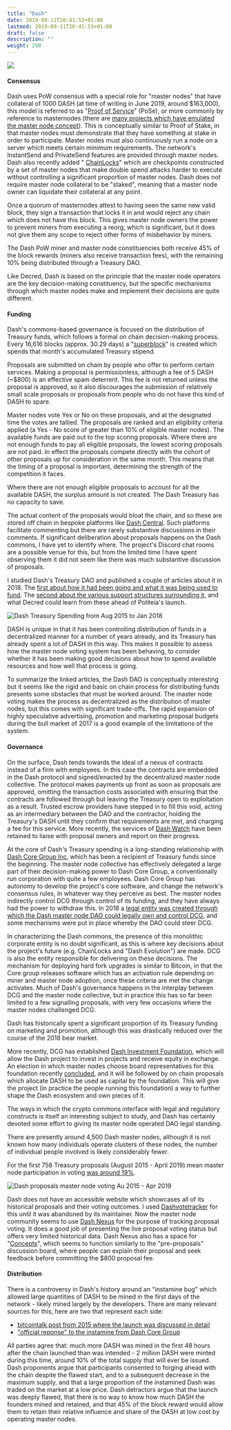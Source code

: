 ```yaml
---
title: "Dash"
date: 2019-09-11T20:41:53+01:00
lastmod: 2019-09-11T20:41:53+01:00
draft: false
description: ""
weight: 290
---
```

![](/dash.jpg)
#### Consensus

Dash uses PoW consensus with a special role for "master nodes" that have collateral of 1000 DASH (at time of writing in June 2019, around $163,000), this model is referred to as "[Proof of Service](https://docs.dash.org/en/stable/masternodes/understanding.html#proof-of-service)" (PoSe), or more commonly by reference to masternodes (there are [many projects which have emulated the master node concept](https://masternodes.online/)). This is conceptually similar to Proof of Stake, in that master nodes must demonstrate that they have something at stake in order to participate. Master nodes must also continuously run a node on a server which meets certain minimum requirements. The network's InstantSend and PrivateSend features are provided through master nodes. Dash also recently added " [ChainLocks](https://blog.dash.org/mitigating-51-attacks-with-llmq-based-chainlocks-7266aa648ec9)" which are checkpoints constructed by a set of master nodes that make double spend attacks harder to execute without controlling a significant proportion of master nodes. Dash does not require master node collateral to be "staked", meaning that a master node owner can liquidate their collateral at any point.

Once a quorum of masternodes attest to having seen the same new valid block, they sign a transaction that locks it in and would reject any chain which does not have this block. This gives master node owners the power to prevent miners from executing a reorg, which is significant, but it does not give them any scope to reject other forms of misbehavior by miners.

The Dash PoW miner and master node constituencies both receive 45% of the block rewards (miners also receive transaction fees), with the remaining 10% being distributed through a Treasury DAO. 

Like Decred, Dash is based on the principle that the master node operators are the key decision-making constituency, but the specific mechanisms through which master nodes make and implement their decisions are quite different. 

#### Funding

Dash's commons-based governance is focused on the distribution of Treasury funds, which follows a formal on chain decision-making process. Every 16,616 blocks (approx. 30.29 days) a "[superblock](https://docs.dash.org/en/stable/governance/using.html)" is created which spends that month's accumulated Treasury stipend.

Proposals are submitted on chain by people who offer to perform certain services. Making a proposal is permissionless, although a fee of 5 DASH (~$800) is an effective spam deterrent. This fee is not returned unless the proposal is approved, so it also discourages the submission of relatively small scale proposals or proposals from people who do not have this kind of DASH to spare. 

Master nodes vote Yes or No on these proposals, and at the designated time the votes are tallied. The proposals are ranked and an eligibility criteria applied (a Yes - No score of greater than 10% of eligible master nodes). The available funds are paid out to the top scoring proposals. Where there are not enough funds to pay all eligible proposals, the lowest scoring proposals are not paid. In effect the proposals compete directly with the cohort of other proposals up for consideration in the same month. This means that the timing of a proposal is important, determining the strength of the competition it faces.

Where there are not enough eligible proposals to account for all the available DASH, the surplus amount is not created. The Dash Treasury has no capacity to save.

The actual content of the proposals would bloat the chain, and so these are stored off chain in bespoke platforms like [Dash Central](https://www.dashcentral.org/budget). Such platforms facilitate commenting but there are rarely substantive discussions in their comments. If significant deliberation about proposals happens on the Dash commons, I have yet to identify where. The project's Discord chat rooms are a possible venue for this, but from the limited time I have spent observing them it did not seem like there was much substantive discussion of proposals.

I studied Dash's Treasury DAO and published a couple of articles about it in 2018. The [first about how it had been going and what it was being used to fund](https://medium.com/@richardred/observations-of-the-dash-treasury-dao-c94231b2b5c4). The [second about the various support structures surrounding it](https://medium.com/@richardred/decentralized-autonomous-funding-of-blockchain-projects-3c0c233ae4ad), and what Decred could learn from these ahead of Politeia's launch.

![Dash Treasury Spending from Aug 2015 to Jan 2018](/img/DASH-spending-to-end2017.png)

DASH is unique in that it has been controlling distribution of funds in a decentralized manner for a number of years already, and its Treasury has already spent a lot of DASH in this way. This makes it possible to assess how the master node voting system has been behaving, to consider whether it has been making good decisions about how to spend available resources and how well that process is going.

To summarize the linked articles, the Dash DAO is conceptually interesting but it seems like the rigid and basic on chain process for distributing funds presents some obstacles that must be worked around. The master node voting makes the process as decentralized as the distribution of master nodes, but this comes with significant trade-offs. The rapid expansion of highly speculative advertising, promotion and marketing proposal budgets during the bull market of 2017 is a good example of the limitations of the system. 

#### Governance

On the surface, Dash tends towards the ideal of a nexus of contracts instead of a firm with employees. In this case the contracts are embedded in the Dash protocol and signed/enacted by the decentralized master node collective. The protocol makes payments up front as soon as proposals are approved, omitting the transaction costs associated with ensuring that the contracts are followed through but leaving the Treasury open to exploitation as a result. Trusted escrow providers have stepped in to fill this void, acting as an intermediary between the DAO and the contractor, holding the Treasury's DASH until they confirm that requirements are met, and charging a fee for this service. More recently, the services of [Dash Watch](https://dashwatch.org/) have been retained to liaise with proposal owners and report on their progress. 

At the core of Dash's Treasury spending is a long-standing relationship with [Dash Core Group Inc](https://www.dash.org/team/), which has been a recipient of Treasury funds since the beginning. The master node collective has effectively delegated a large part of their decision-making power to Dash Core Group, a conventionally run corporation with quite a few employees. Dash Core Group has autonomy to develop the project's core software, and change the network's consensus rules, in whatever way they perceive as best. The master nodes indirectly control DCG through control of its funding, and they have always had the power to withdraw this. In 2018 a [legal entity was created through which the Dash master node DAO could legally own and control DCG](https://dashnews.org/dash-core-group-becomes-first-legally-dao-owned-entity/), and some mechanisms were put in place whereby the DAO could steer DCG.

In characterizing the Dash commons, the presence of this monolithic corporate entity is no doubt significant, as this is where key decisions about the project's future (e.g. ChainLocks and "Dash Evolution") are made. DCG is also the entity responsible for delivering on these decisions. The mechanism for deploying hard fork upgrades is similar to Bitcoin, in that the Core group releases software which has an activation rule depending on miner and master node adoption, once these criteria are met the change activates. Much of Dash's governance happens in the interplay between DCG and the master node collective, but in practice this has so far been limited to a few signalling proposals, with very few occasions where the master nodes challenged DCG.

Dash has historically spent a significant proportion of its Treasury funding on marketing and promotion, although this was drastically reduced over the course of the 2018 bear market. 

More recently, DCG has established [Dash Investment Foundation](https://dashnews.org/dash-launches-dash-investment-foundation-to-expand-growth-opportunities/), which will allow the Dash project to invest in projects and receive equity in exchange. An election in which master nodes choose board representatives for this foundation recently [concluded](https://dashnews.org/dash-investment-foundation-enable-more-expansive-network-investments/), and it will be followed by on chain proposals which allocate DASH to be used as capital by the foundation. This will give the project (in practice the people running this foundation) a way to further shape the Dash ecosystem and own pieces of it.

The ways in which the crypto commons interface with legal and regulatory constructs is itself an interesting subject to study, and Dash has certainly devoted some effort to giving its master node operated DAO legal standing.

There are presently around 4,500 Dash master nodes, although it is not known how many individuals operate clusters of these nodes, the number of individual people involved is likely considerably fewer.

For the first 758 Treasury proposals (August 2015 - April 2019) mean master node participation in voting [was around 19%](https://github.com/RichardRed0x/crypto-governance-research/tree/master/governance-proposals).

![Dash proposals master node voting Au 2015 - Apr 2019](/img/dash-proposals-participation.png)

Dash does not have an accessible website which showcases all of its historical proposals and their voting outcomes. I used [Dashvotetracker](http://dashvotetracker.com/past.php) for this until it was abandoned by its maintainer. Now the master node community seems to use [Dash Nexus](https://app.dashnexus.org/proposals/leaderboard) for the purpose of tracking proposal voting. It does a good job of presenting the live proposal voting status but offers very limited historical data. Dash Nexus also has a space for "[Concepts](https://app.dashnexus.org/proposals/concepts)", which seems to function similarly to the "pre-proposals" discussion board, where people can explain their proposal and seek feedback before committing the $800 proposal fee. 

#### Distribution

There is a controversy in Dash's history around an "instamine bug" which allowed large quantities of DASH to be mined in the first days of the network - likely mined largely by the developers. There are many relevant sources for this, here are two that represent each side:

- [bitcointalk post from 2015 where the launch was discussed in detail](https://bitcointalk.org/index.php?topic=1043923.0)
- ["official reponse" to the instamine from Dash Core Group](https://dashpay.atlassian.net/wiki/spaces/OC/pages/19759164/Dash+Instamine+Issue+Clarification)

All parties agree that: much more DASH was mined in the first 48 hours after the chain launched than was intended - 2 million DASH were minted during this time, around 10% of the total supply that will ever be issued. Dash proponents argue that participants consented to forging ahead with the chain despite the flawed start, and to a subsequent decrease in the maximum supply, and that a large proportion of the instamined Dash was traded on the market at a low price. Dash detractors argue that the launch was deeply flawed, that there is no way to know how much DASH the founders mined and retained, and that 45% of the block reward would allow them to retain their relative influence and share of the DASH at low cost by operating master nodes. 
